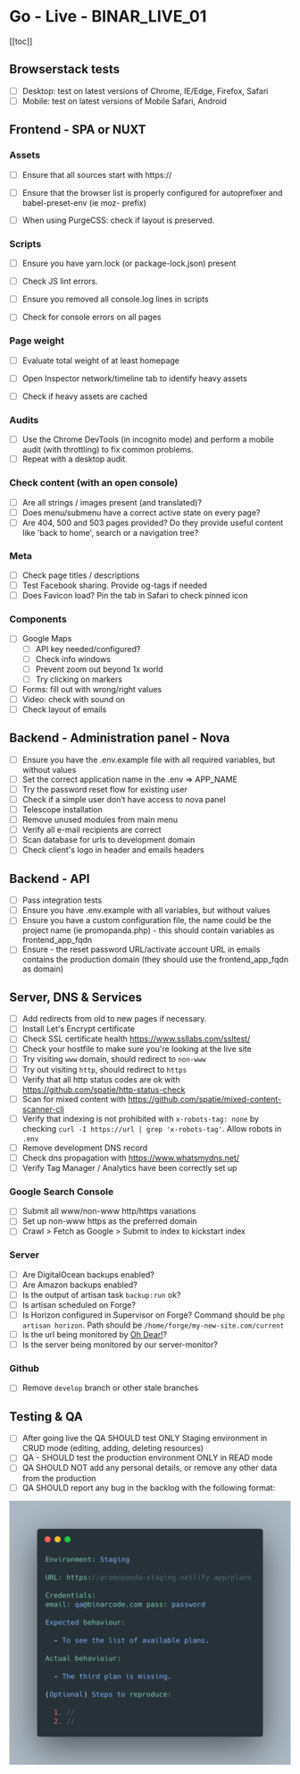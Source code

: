 # Go - Live - BINAR_LIVE_01

[[toc]]

## Browserstack tests
- [ ] Desktop: test on latest versions of Chrome, IE/Edge, Firefox, Safari
- [ ] Mobile: test on latest versions of Mobile Safari, Android

## Frontend - SPA or NUXT

### Assets
 - [ ] Ensure that all sources start with  https://
 - [ ] Ensure that the browser list is properly configured for autoprefixer and babel-preset-env (ie moz- prefix)
 - [ ] When using PurgeCSS: check if layout is preserved.


### Scripts
 - [ ] Ensure you have  yarn.lock (or package-lock.json) present
 - [ ] Check JS lint errors. 
 - [ ] Ensure you removed all console.log lines in scripts
 - [ ] Check for console errors on all pages


### Page weight
- [ ] Evaluate total weight of at least homepage
- [ ] Open Inspector network/timeline tab to identify heavy assets
- [ ] Check if heavy assets are cached


### Audits
- [ ] Use the Chrome DevTools (in incognito mode) and perform a mobile audit (with throttling) to fix common problems.
- [ ] Repeat with a desktop audit.

### Check content (with an open console)
- [ ] Are all strings / images present (and translated)?
- [ ] Does menu/submenu have a correct active state on every page?
- [ ] Are 404, 500 and 503 pages provided? Do they provide useful content like 'back to home', search or a navigation tree?

### Meta
- [ ] Check page titles / descriptions
- [ ] Test Facebook sharing. Provide og-tags if needed
- [ ] Does Favicon load? Pin the tab in Safari to check pinned icon

### Components
- [ ] Google Maps
    - [ ] API key needed/configured?
    - [ ] Check info windows
    - [ ] Prevent zoom out beyond 1x world
    - [ ] Try clicking on markers
- [ ] Forms: fill out with wrong/right values
- [ ] Video: check with sound on
- [ ] Check layout of emails

## Backend - Administration panel - Nova
- [ ] Ensure you have the .env.example file with all required variables, but without values
- [ ] Set the correct application name in the .env => APP_NAME
- [ ] Try the password reset flow for existing user
- [ ] Check if a simple user don’t have access to nova panel
- [ ] Telescope installation
- [ ] Remove unused modules from main menu
- [ ] Verify all e-mail recipients are correct
- [ ] Scan database for urls to development domain
- [ ] Check client's logo in header and emails headers

## Backend - API

- [ ] Pass integration tests
- [ ] Ensure you have .env.example with all variables, but without values
- [ ] Ensure you have a custom configuration file, the name could be the project name (ie promopanda.php) - this should contain variables as frontend_app_fqdn
- [ ] Ensure - the reset password URL/activate account URL in emails contains the production domain (they should use the frontend_app_fqdn as domain)

## Server, DNS & Services
- [ ] Add redirects from old to new pages if necessary.
- [ ] Install Let's Encrypt certificate
- [ ] Check SSL certificate health https://www.ssllabs.com/ssltest/
- [ ] Check your hostfile to make sure you're looking at the live site
- [ ] Try visiting `www` domain, should redirect to `non-www`
- [ ] Try out visiting `http`, should redirect to `https`
- [ ] Verify that all http status codes are ok with https://github.com/spatie/http-status-check
- [ ] Scan for mixed content with https://github.com/spatie/mixed-content-scanner-cli
- [ ] Verify that indexing is not prohibited with `x-robots-tag: none` by checking `curl -I https://url | grep 'x-robots-tag'`. Allow robots in `.env`
- [ ] Remove development DNS record
- [ ] Check dns propagation with https://www.whatsmydns.net/
- [ ] Verify Tag Manager / Analytics have been correctly set up

### Google Search Console
- [ ] Submit all www/non-www http/https variations
- [ ] Set up non-www https as the preferred domain 
- [ ] Crawl > Fetch as Google > Submit to index to kickstart index

### Server
- [ ] Are DigitalOcean backups enabled?
- [ ] Are Amazon backups enabled?
- [ ] Is the output of artisan task `backup:run` ok?
- [ ] Is artisan scheduled on Forge?
- [ ] Is Horizon configured in Supervisor on Forge? Command should be `php artisan horizon`. Path should be `/home/forge/my-new-site.com/current`
- [ ] Is the url being monitored by [Oh Dear!](https://ohdearapp.com/)?
- [ ] Is the server being monitored by our server-monitor?

### Github
- [ ] Remove `develop` branch or other stale branches 
 
## Testing & QA

- [ ] After going live the QA SHOULD  test ONLY Staging environment in CRUD mode (editing, adding, deleting resources)
- [ ] QA - SHOULD test the production environment ONLY in READ mode
- [ ] QA SHOULD NOT add any personal details, or remove any other data from the production
- [ ] QA SHOULD report any bug in the backlog with the following format:

![Bug Report Format](./img/bug-report-format.png)





